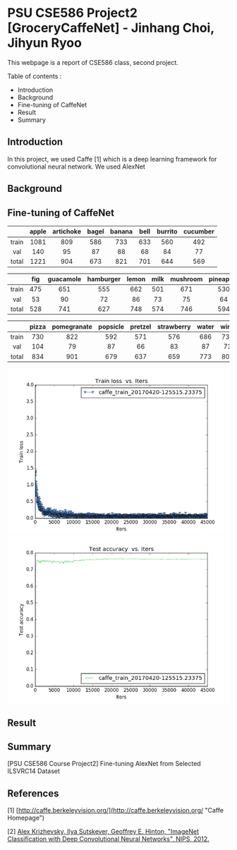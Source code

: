 PSU CSE586 Project2 [GroceryCaffeNet] - Jinhang Choi, Jihyun Ryoo
============

This webpage is a report of CSE586 class, second project.

Table of contents :

  * Introduction
  * Background
  * Fine-tuning of CaffeNet
  * Result
  * Summary

Introduction
------------

In this project, we used Caffe [1] which is a deep learning framework for convolutional neural network.
We used AlexNet 

Background
------------




Fine-tuning of CaffeNet
------------

|         | apple   | artichoke | bagel   | banana  | bell    | burrito | cucumber  |
|:-------:|:-------:|:---------:|:-------:|:-------:|:-------:|:-------:|:---------:|
| train   | 1081    | 809       | 586     | 733     | 633     | 560     | 492       |
| val     | 140     | 95        | 87      | 88      | 68      | 84      | 77        |
| total   | 1221    | 904       | 673     | 821     | 701     | 644     | 569       |

|         | fig     | guacamole | hamburger | lemon   | milk    | mushroom | pineapple |
|:-------:|:-------:|:---------:|:---------:|:-------:|:-------:|:--------:|:---------:|
| train   | 475     | 651       | 555       | 662     | 501     | 671      | 530       |
| val     | 53      | 90        | 72        | 86      | 73      | 75       | 64        |
| total   | 528     | 741       | 627       | 748     | 574     | 746      | 594       |

|         | pizza   | pomegranate | popsicle | pretzel | strawberry | water | wine  |
|:-------:|:-------:|:-----------:|:--------:|:-------:|:----------:|:-----:|:-----:|
| train   | 730     | 822         | 592      | 571     | 576        | 686   | 733   |
| val     | 104     | 79          | 87       | 66      | 83         | 87    | 73    |
| total   | 834     | 901         | 679      | 637     | 659        | 773   | 806   |


![train_loss_trend](result/train_loss.png)
![val_accuracy_trend](result/test_accuracy.png)

Result
------------

Summary
------------
[PSU CSE586 Course Project2] Fine-tuning AlexNet from Selected ILSVRC14 Dataset

References
------------
[1] [http://caffe.berkeleyvision.org/](http://caffe.berkeleyvision.org/ "Caffe Homepage")

[2] [Alex Krizhevsky, Ilya Sutskever, Geoffrey E. Hinton, "ImageNet Classification with Deep Convolutional Neural Networks", NIPS, 2012.](https://papers.nips.cc/paper/4824-imagenet-classification-with-deep-convolutional-neural-networks "AlexNet")